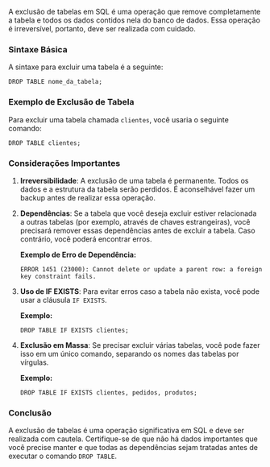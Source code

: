 A exclusão de tabelas em SQL é uma operação que remove completamente a tabela e todos os dados contidos nela do banco de dados. Essa operação é irreversível, portanto, deve ser realizada com cuidado.

### Sintaxe Básica

A sintaxe para excluir uma tabela é a seguinte:

```
DROP TABLE nome_da_tabela;
```

### Exemplo de Exclusão de Tabela

Para excluir uma tabela chamada `clientes`, você usaria o seguinte comando:

```
DROP TABLE clientes;
```

### Considerações Importantes

1. **Irreversibilidade**: A exclusão de uma tabela é permanente. Todos os dados e a estrutura da tabela serão perdidos. É aconselhável fazer um backup antes de realizar essa operação.
    
2. **Dependências**: Se a tabela que você deseja excluir estiver relacionada a outras tabelas (por exemplo, através de chaves estrangeiras), você precisará remover essas dependências antes de excluir a tabela. Caso contrário, você poderá encontrar erros.
    
    **Exemplo de Erro de Dependência:**
    ```
    ERROR 1451 (23000): Cannot delete or update a parent row: a foreign key constraint fails.
    ```

3. **Uso de IF EXISTS**: Para evitar erros caso a tabela não exista, você pode usar a cláusula `IF EXISTS`.
    
    **Exemplo:**
    ```
    DROP TABLE IF EXISTS clientes;
    ```

4. **Exclusão em Massa**: Se precisar excluir várias tabelas, você pode fazer isso em um único comando, separando os nomes das tabelas por vírgulas.
    
    **Exemplo:**
    ```
    DROP TABLE IF EXISTS clientes, pedidos, produtos;
    ```

### Conclusão

A exclusão de tabelas é uma operação significativa em SQL e deve ser realizada com cautela. Certifique-se de que não há dados importantes que você precise manter e que todas as dependências sejam tratadas antes de executar o comando `DROP TABLE`.